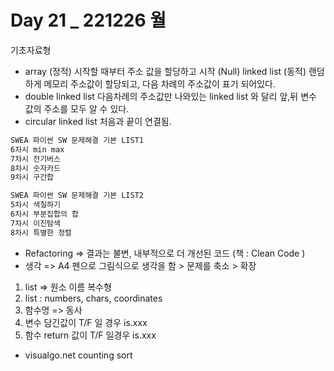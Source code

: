 # Day 21 _ 221226 월 
기초자료형
- array (정적) 시작할 때부터 주소 값을 할당하고 시작 (Null)
linked list (동적) 랜덤하게 메모리 주소값이 할당되고, 다음 차례의 주소값이 표기 되어있다. 
- double linked list 다음차례의 주소값만 나와있는 linked list 와 달리 앞,뒤 변수 값의 주소를 모두 알 수 있다. 
- circular linked list 처음과 끝이 연결됨.

```sh
SWEA 파이썬 SW 문제해결 기본 LIST1
6차시 min max 
7차시 전기버스 
8차시 숫자카드 
9차시 구간합 
```
```sh 
SWEA 파이썬 SW 문제해결 기본 LIST2
5차시 색칠하기
6차시 부분집합의 합
7차시 이진탐색
8차시 특별한 정렬 
```

- Refactoring => 결과는 불변, 내부적으로 더 개선된 코드 (책 : Clean Code )
- 생각 => A4 펜으로 그림식으로 생각을 함 > 문제를 축소 > 확장 
1. list => 원소 이름 복수형
2. list : numbers, chars, coordinates
3. 함수명 => 동사 
4. 변수 담긴값이 T/F 일 경우 is.xxx
5. 함수 return 값이 T/F 일경우 is.xxx
- visualgo.net counting sort 